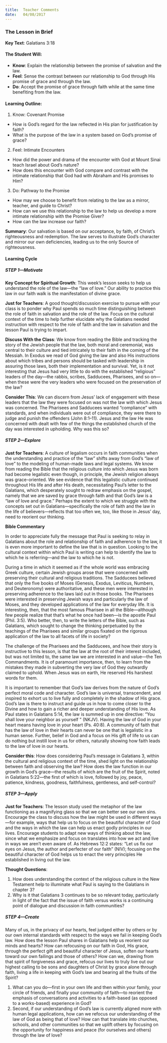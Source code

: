 ```yaml
---
title:  Teacher Comments
date:   04/08/2017
---
```


### The Lesson in Brief

**Key Text**: Galatians 3:18


#### The Student Will:


- **Know**: Explain the relationship between the promise of salvation and the law.
- **Feel**: Sense the contrast between our relationship to God through His promise of grace and through the law.
- **Do**: Accept the promise of grace through faith while at the same time benefiting from the law.


#### Learning Outline:

1. Know: Covenant Promise
+ How is God’s regard for the law reflected in His plan for justification by faith?
+ What is the purpose of the law in a system based on God’s promise of grace?

2. Feel: Intimate Encounters
+ How did the power and drama of the encounter with God at Mount Sinai teach Israel about God’s nature?
+ How does this encounter with God compare and contrast with the intimate relationship that God had with Abraham and His promises to Him?

3. Do: Pathway to the Promise
+ How may we choose to benefit from relating to the law as a mirror, teacher, and guide to Christ?
+ How can we use this relationship to the law to help us develop a more intimate relationship with the Promise Giver?
+ How can the law increase our faith?

**Summary**: Our salvation is based on our acceptance, by faith, of Christ’s righteousness and redemption. The law serves to illustrate God’s character and mirror our own deficiencies, leading us to the only Source of righteousness.

#### Learning Cycle

##### STEP 1—Motivate

**Key Concept for Spiritual Growth**: This week’s lesson seeks to help us understand the role of the law—the “law of love.” Our ability to practice this law in our faith walk is the manifestation of divine grace.

**Just for Teachers**: A good thought/discussion exercise to pursue with your class is to ponder why Paul spends so much time distinguishing between the role of faith in salvation and the role of the law. Focus on the cultural context of the time to help further elucidate why the Galatians needed instruction with respect to the role of faith and the law in salvation and the lesson Paul is trying to impart.

**Discuss With the Class**: We know from reading the Bible and tracking the story of the Jewish people that the law, both moral and ceremonial, was central to their culture and tied intricately to their faith in the coming of the Messiah. In Exodus we read of God giving the law and also His instructions about which tribes and persons should be tasked with leadership in assuring those laws, both their implementation and survival. Yet, is it not interesting that Jesus had very little to do with the established “religious” leaders of the day—the rabbis, scribes, Sadducees, Pharisees, and so on—when these were the very leaders who were focused on the preservation of the law?

**Consider This**: We can discern from Jesus’ lack of engagement with these leaders that the law they were focused on was not the law with which Jesus was concerned. The Pharisees and Sadducees wanted “compliance” with standards, and when individuals were out of compliance, they were there to judge and punish the offenders (John 8:1–11). Jesus and the law He was concerned with dealt with few of the things the established church of the day was interested in upholding. Why was this so?


##### STEP 2—Explore

**Just for Teachers**: A culture of legalism occurs in faith communities when the understanding and practice of the “law” shifts away from God’s “law of love” to the modeling of human-made laws and legal systems. We know from reading the Bible that the religious culture into which Jesus was born had become legalistic even though, in principle, the Jewish religion always was grace-oriented. We see evidence that this legalistic culture continued throughout His life and after His death, necessitating Paul’s letter to the Galatians, which desperately sought to redraw emphasis on the gospel, namely that we are saved by grace through faith and that God’s law is a “law of love and grace.” Perhaps the extent to which we struggle with the concepts set out in Galatians—specifically the role of faith and the law in the life of believers—reflects that too often we, too, like those in Jesus’ day, need to reorient our thinking.

**Bible Commentary**

In order to appreciate fully the message that Paul is seeking to relay in Galatians about the role and relationship of faith and adherence to the law, it is even more important to define the law that is in question. Looking to the cultural context within which Paul is writing can help to identify the law to which he is referring—and the law to which he is not.

During a time in which it seemed as if the whole world was embracing Greek culture, certain Jewish groups arose that were concerned with preserving their cultural and religious traditions. The Sadducees believed that only the five books of Moses (Genesis, Exodus, Leviticus, Numbers, and Deuteronomy) were authoritative, and these men were interested in preserving adherence to the laws laid out in those books. The Pharisees were interested in preserving Jewish ways and particularly the law of Moses, and they developed applications of the law for everyday life. It is interesting, then, that the most famous Pharisee in all the Bible—although few people realize that that’s what he once had been—is the apostle Paul (Phil. 3:5). Who better, then, to write the letters of the Bible, such as Galatians, which sought to change the thinking perpetuated by the teachings of the Pharisees and similar groups fixated on the rigorous application of the law to all facets of life in society?

The challenge of the Pharisees and the Sadducees, and how their story is instructive to this lesson, is that the law at the root of their interest included, but was not limited to, the same law we are interested in and value—the Ten Commandments. It is of paramount importance, then, to learn from the mistakes they made in subverting the very law of God they outwardly claimed to uphold. When Jesus was on earth, He reserved His harshest words for them.

It is important to remember that God’s law derives from the nature of God’s perfect moral code and character. God’s law is universal, transcendent, and inspired to exhort us to live fully and completely in the shadow of His grace. God’s law is there to instruct and guide us in how to come closer to the Divine and how to gain a richer and deeper understanding of His love. As Paul states in Galatians 5:14, the law is summed up in one directive: “You shall love your neighbor as yourself ” (NKJV). Having the law of God in your heart means having love in your heart (Ps. 40:8). A community of faith that has the law of love in their hearts can never be one that is legalistic in a human sense. Further, belief in God and a focus on His gift of life to us can do nothing but instill love in us for others, naturally showing how faith leads to the law of love in our hearts.

**Consider this**: How does considering Paul’s message in Galatians 3, within the cultural and religious context of the time, shed light on the relationship between faith and observing the law? How does the law function in our growth in God’s grace—the results of which are the fruit of the Spirit, noted in Galatians 5:22—the first of which is love, followed by joy, peace, patience, kindness, goodness, faithfulness, gentleness, and self-control?

##### STEP 3—Apply

**Just for Teachers**: The lesson study used the metaphor of the law functioning as a magnifying glass so that we can better see our own sins. Encourage the class to discuss how the law might be used in different ways—for example, ways that help us to focus on the beautiful character of God and the ways in which the law can help us enact godly principles in our lives. Encourage students to adapt new ways of thinking about the law, since what we emphasize and focus on translates into how we act and live in ways we aren’t even aware of. As Hebrews 12:2 states: “Let us fix our eyes on Jesus, the author and perfecter of our faith” (NIV); focusing on the beautiful character of God helps us to enact the very principles He established in living out the law.

**Thought Questions**:

1. How does understanding the context of the religious culture in the New Testament help to illuminate what Paul is saying to the Galatians in chapter 3?
2. Why is it that Galatians 3 continues to be so relevant today, particularly in light of the fact that the issue of faith versus works is a continuing point of dialogue and discussion in faith communities?

##### STEP 4—Create

Many of us, in the privacy of our hearts, feel judged either by others or by our own internal standards with respect to the ways we fail in keeping God’s law. How does the lesson Paul shares in Galatians help us reorient our minds and hearts? How can refocusing on our faith in God, His grace, through the perfect gift and beautiful character of Jesus, soften our hearts toward our own failings and those of others? How can we, drawing from that spirit of forgiveness and grace, refocus our lives to truly live out our highest calling to be sons and daughters of Christ by grace alone through faith, living a life in keeping with God’s law and bearing all the fruits of the Spirit?

1. What can you do—first in your own life and then within your family, your circle of friends, and finally your community of faith—to reorient the emphasis of conversations and activities to a faith-based (as opposed to a works-based) experience in God?
2. Second, if our understanding of God’s law is currently aligned more with human legal applications, how can we refocus our understanding of the law of God as being that of love? How can that translate into churches, schools, and other communities so that we uplift others by focusing on the opportunity for happiness and peace (for ourselves and others) through the law of love?